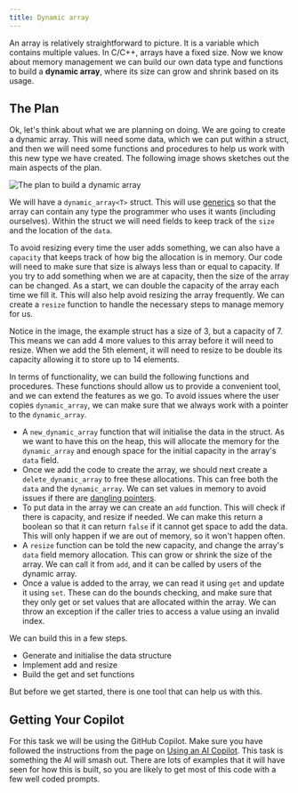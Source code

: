 ```yaml
---
title: Dynamic array
---
```


An array is relatively straightforward to picture. It is a variable which contains multiple values. In C/C++, arrays have a fixed size. Now we know about memory management we can build our own data type and functions to build a **dynamic array**, where its size can grow and shrink based on its usage.

## The Plan

Ok, let's think about what we are planning on doing. We are going to create a dynamic array. This will need some data, which we can put within a struct, and then we will need some functions and procedures to help us work with this new type we have created. The following image shows sketches out the main aspects of the plan.

![The plan to build a dynamic array](./images/dyn-arr-plan.png)

We will have a `dynamic_array<T>` struct. This will use [generics](/book/part-2-organised-code/6-deep-dive-memory/2-trailside/07-generics) so that the array can contain any type the programmer who uses it wants (including ourselves). Within the struct we will need fields to keep track of the `size` and the location of the `data`.

To avoid resizing every time the user adds something, we can also have a `capacity` that keeps track of how big the allocation is in memory. Our code will need to make sure that size is always less than or equal to capacity. If you try to add something when we are at capacity, then the size of the array can be changed. As a start, we can double the capacity of the array each time we fill it. This will also help avoid resizing the array frequently. We can create a `resize` function to handle the necessary steps to manage memory for us.

Notice in the image, the example struct has a size of 3, but a capacity of 7. This means we can add 4 more values to this array before it will need to resize. When we add the 5th element, it will need to resize to be double its capacity allowing it to store up to 14 elements.

In terms of functionality, we can build the following functions and procedures. These functions should allow us to provide a convenient tool, and we can extend the features as we go. To avoid issues where the user copies `dynamic_array`, we can make sure that we always work with a pointer to the `dynamic_array`.

- A `new_dynamic_array` function that will initialise the data in the struct. As we want to have this on the heap, this will allocate the memory for the `dynamic_array` and enough space for the initial capacity in the array's `data` field.
- Once we add the code to create the array, we should next create a `delete_dynamic_array` to free these allocations. This can free both the `data` and the `dynamic_array`. We can set values in memory to avoid issues if there are [dangling pointers](/book/part-2-organised-code/6-deep-dive-memory/2-trailside/05-3-dangling-pointer).
- To put data in the array we can create an `add` function. This will check if there is capacity, and resize if needed. We can make this return a boolean so that it can return `false` if it cannot get space to add the data. This will only happen if we are out of memory, so it won't happen often.
- A `resize` function can be told the new capacity, and change the array's `data` field memory allocation. This can grow or shrink the size of the array. We can call it from `add`, and it can be called by users of the dynamic array.
- Once a value is added to the array, we can read it using `get` and update it using `set`. These can do the bounds checking, and make sure that they only get or set values that are allocated within the array. We can throw an exception if the caller tries to access a value using an invalid index.

We can build this in a few steps.

- Generate and initialise the data structure
- Implement add and resize
- Build the get and set functions

But before we get started, there is one tool that can help us with this.

## Getting Your Copilot

For this task we will be using the GitHub Copilot. Make sure you have followed the instructions from the page on [Using an AI Copilot](/book/part-2-organised-code/6-deep-dive-memory/2-trailside/08-copilot). This task is something the AI will smash out. There are lots of examples that it will have seen for how this is built, so you are likely to get most of this code with a few well coded prompts.
